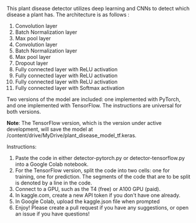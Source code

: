 This plant disease detector utilizes deep learning and CNNs to detect which disease a plant has. The architecture is as follows : 

  1. Convolution layer
  2. Batch Normalization layer
  3. Max pool layer 
  4. Convolution layer
  5. Batch Normalization layer
  6. Max pool layer  
  7. Dropout layer 
  8. Fully connected layer with ReLU activation
  9. Fully connected layer with ReLU activation
  10. Fully connected layer with ReLU activation
  11. Fully connected layer with Softmax activation

Two versions of the model are included: one implemented with PyTorch, and one implemented with TensorFlow. The instructions are universal for both versions.

**Note**: The TensorFlow version, which is the version under active development, will save the model at /content/drive/MyDrive/plant_disease_model_tf.keras.     


Instructions: 

1. Paste the code in either detector-pytorch.py or detector-tensorflow.py into a Google Colab notebook.
2. For the TensorFlow version, split the code into two cells: one for training, one for prediction. The segments of the code that are to be split is denoted by a line in the code.
3. Connect to a GPU, such as the T4 (free) or A100 GPU (paid).
4. In kaggle.com, create a new API token if you don't have one already.
5. In Google Colab, upload the kaggle.json file when prompted
6. Enjoy! Please create a pull request if you have any suggestions, or open an issue if you have questions!
